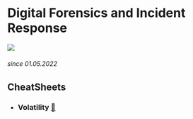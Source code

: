 # Digital Forensics and Incident Response
![](https://phonoteka.org/uploads/posts/2021-05/thumbs/1622208355_11-phonoteka_org-p-piksel-art-kompyuter-krasivo-12.jpg)
###### since 01.05.2022

## CheatSheets

* ### Volatility [:feet:](Volatility.md)
